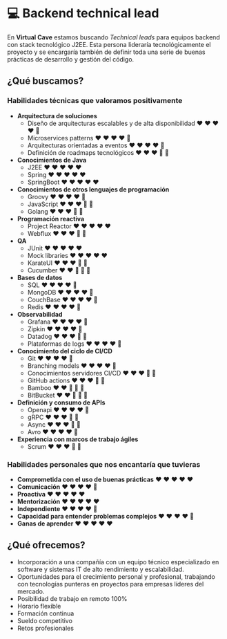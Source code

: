 
# :computer: Backend technical lead

En **Virtual Cave** estamos buscando *Technical leads* para equipos backend con stack tecnológico J2EE. Esta persona lideraría tecnológicamente el proyecto y se encargaría también de definir toda una serie de buenas prácticas de desarrollo y gestión del código.

## ¿Qué buscamos?

### Habilidades técnicas que valoramos positivamente

- **Arquitectura de soluciones**
  - Diseño de arquitecturas escalables y de alta disponibilidad :heart: :heart: :heart: :heart: :blue_heart:
  - Microservices patterns :heart: :heart: :heart: :heart: :blue_heart:
  - Arquitecturas orientadas a eventos :heart: :heart: :heart: :heart: :blue_heart:
  - Definición de roadmaps tecnológicos :heart: :heart: :heart: :blue_heart: :blue_heart:
- **Conocimientos de Java**
  - J2EE :heart: :heart: :heart: :heart: :heart:
  - Spring :heart: :heart: :heart: :heart: :heart:
  - SpringBoot :heart: :heart: :heart: :heart: :heart:
- **Conocimientos de otros lenguajes de programación**
  - Groovy :heart: :heart: :heart: :heart: :blue_heart:
  - JavaScript :heart: :heart: :heart: :blue_heart: :blue_heart:
  - Golang :heart: :heart: :heart: :blue_heart: :blue_heart:
- **Programación reactiva**
  - Project Reactor :heart: :heart: :heart: :heart: :heart:
  - Webflux :heart: :heart: :heart: :blue_heart: :blue_heart:
- **QA** 
  - JUnit :heart: :heart: :heart: :heart: :heart:
  - Mock libraries :heart: :heart: :heart: :heart: :heart:
  - KarateUI :heart: :heart: :heart: :blue_heart: :blue_heart:
  - Cucumber :heart: :heart: :blue_heart: :blue_heart: :blue_heart:
- **Bases de datos**
  - SQL :heart: :heart: :heart: :heart: :blue_heart:
  - MongoDB :heart: :heart: :heart: :heart: :blue_heart:
  - CouchBase :heart: :heart: :heart: :heart: :blue_heart:
  - Redis :heart: :heart: :heart: :heart: :blue_heart:
- **Observabilidad**
  - Grafana :heart: :heart: :heart: :heart: :blue_heart:
  - Zipkin :heart: :heart: :heart: :heart: :blue_heart:
  - Datadog  :heart: :heart: :heart: :blue_heart: :blue_heart:
  - Plataformas de logs :heart: :heart: :heart: :heart: :blue_heart:
- **Conocimiento del ciclo de CI/CD**
  - Git :heart: :heart: :heart: :heart: :blue_heart:  
  - Branching models :heart: :heart: :heart: :heart: :blue_heart:  
  - Conocimientos servidores CI/CD :heart: :heart: :heart: :blue_heart: :blue_heart:  
  - GitHub actions :heart: :heart: :heart: :blue_heart: :blue_heart:  
  - Bamboo :heart: :heart: :blue_heart: :blue_heart: :blue_heart:
  - BitBucket :heart: :heart: :blue_heart: :blue_heart: :blue_heart:  
- **Definición y consumo de APIs**
  - Openapi :heart: :heart: :heart: :heart: :blue_heart:
  - gRPC :heart: :heart: :heart: :blue_heart: :blue_heart:
  - Async :heart: :heart: :heart: :blue_heart: :blue_heart:
  - Avro :heart: :heart: :heart: :heart: :blue_heart:
- **Experiencia con marcos de trabajo ágiles** 
  - Scrum :heart: :heart: :heart: :blue_heart: :blue_heart:

### Habilidades personales que nos encantaría que tuvieras
- **Comprometida con el uso de buenas prácticas** :heart: :heart: :heart: :heart: :heart:
- **Comunicación** :heart: :heart: :heart: :heart: :blue_heart:
- **Proactiva** :heart: :heart: :heart: :heart: :heart:
- **Mentorización** :heart: :heart: :heart: :heart: :heart:
- **Independiente** :heart: :heart: :heart: :heart: :blue_heart:
- **Capacidad para entender problemas complejos** :heart: :heart: :heart: :heart: :blue_heart:
- **Ganas de aprender** :heart: :heart: :heart: :heart: :heart:

## ¿Qué ofrecemos?

- Incorporación a una compañía con un equipo técnico especializado en software y sistemas IT de alto rendimiento y escalabilidad.
- Oportunidades para el crecimiento personal y profesional, trabajando con tecnologías punteras en proyectos para empresas líderes del mercado.
- Posibilidad de trabajo en remoto 100%
- Horario flexible
- Formación continua
- Sueldo competitivo
- Retos profesionales
